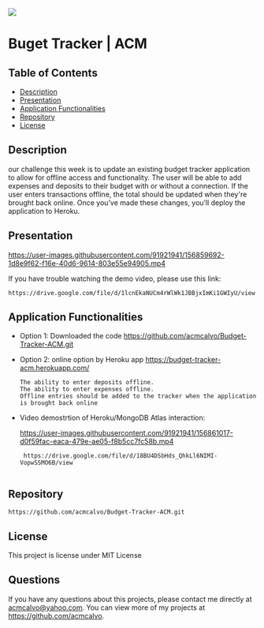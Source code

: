 <img src='https://img.shields.io/github/license/acmcalvo/README-Generator' >

# Buget Tracker | ACM

  ## Table of Contents
  * [Description](#description)
  * [Presentation](#presentation)
  * [Application Functionalities](#applicationfunctionalities)
  * [Repository](#repository)
  * [License](#license)


 ## Description
 
our challenge this week is to update an existing budget tracker application to allow for offline access and functionality. The user will be able to add expenses and deposits to their budget with or without a connection. If the user enters transactions offline, the total should be updated when they're brought back online. Once you’ve made these changes, you’ll deploy the application to Heroku.

 ## Presentation
  
https://user-images.githubusercontent.com/91921941/156859692-1d8e9f62-f16e-40d6-9614-803e55e94905.mp4
  
  If you have trouble watching the demo video, please use this link:
  ```
  https://drive.google.com/file/d/1lcnEkaNUCm4rWlWk1JBBjxImKi1GWIyU/view
```
## Application Functionalities
 
  *  Option 1: Downloaded the code https://github.com/acmcalvo/Budget-Tracker-ACM.git <br/>

    
 *  Option 2: online option by Heroku app https://budget-tracker-acm.herokuapp.com/
 
    ```
    The ability to enter deposits offline.
    The ability to enter expenses offline.
    Offline entries should be added to the tracker when the application is brought back online
    ```
   
* Video demostrtion of Heroku/MongoDB Atlas interaction:


    https://user-images.githubusercontent.com/91921941/156861017-d0f59fac-eaca-479e-ae05-f8b5cc7fc58b.mp4
  
   ```  
    https://drive.google.com/file/d/18BU4DSbHds_QhkLl6NIMI-VopwSSMO6B/view
    
     ```
     
## Repository

 ```
 https://github.com/acmcalvo/Budget-Tracker-ACM.git
 ```


  ## License 
  This project is license under MIT License

 
  ## Questions
  If you have any questions about this projects, please contact me directly at acmcalvo@yahoo.com. 
  You can view more of my projects at https://github.com/acmcalvo.

